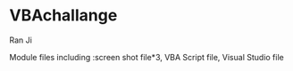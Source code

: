 # VBAchallange

Ran Ji

Module files including :screen shot file*3, VBA Script file, Visual Studio file
